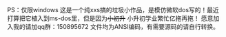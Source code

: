 PS：仅限windows
这是一个纯xxs搞的垃圾小作品，是模仿微软dos写的！最近打算把它植入到ms-dos里，但是因为~~小初升~~ 小升初学业繁忙亿拖再拖！
愿意加入我的请加qq群：150895672
文件均为ANSI编码，有需要源码的请自行转换。
